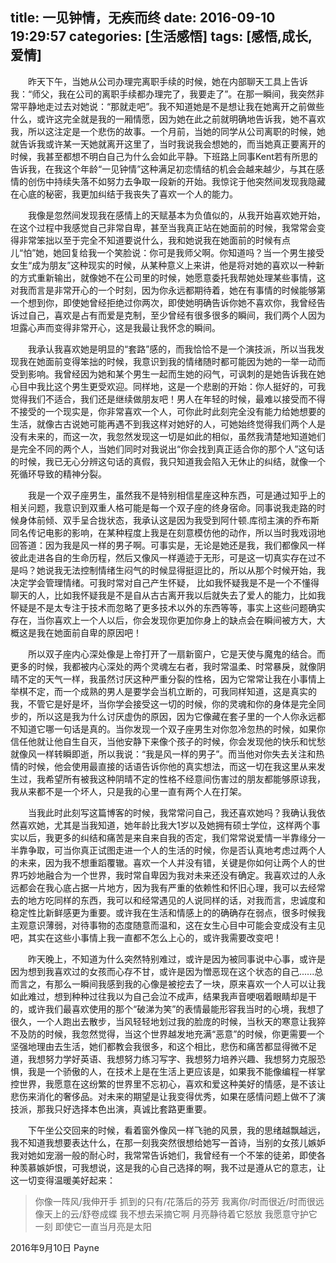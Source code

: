 title: 一见钟情，无疾而终
date: 2016-09-10 19:29:57
categories: [生活感悟]
tags: [感悟,成长,爱情]
---
&emsp;&emsp;昨天下午，当她从公司办理完离职手续的时候，她在内部聊天工具上告诉我：“师父，我在公司的离职手续都办理完了，我要走了”。在那一瞬间，我突然非常平静地走过去对她说：“那就走吧”。我不知道她是不是想让我在她离开之前做些什么，或许这完全就是我的一厢情愿，因为她在此之前就明确地告诉我，她不喜欢我，所以这注定是一个悲伤的故事。一个月前，当她的同学从公司离职的时候，她就告诉我或许某一天她就离开这里了，当时我说我会想她的，而当她真正要离开的时候，我甚至都想不明白自己为什么会如此平静。下班路上同事Kent若有所思的告诉我，在我这个年龄“一见钟情”这种满足初恋情结的机会会越来越少，与其在感情的创伤中持续失落不如努力去争取一段新的开始。我惊诧于他突然间发现我隐藏在心底的秘密，我更加纠结于我丧失了喜欢一个人的能力。

<!--more-->

&emsp;&emsp;我像是忽然间发现我在感情上的天赋基本为负值似的，从我开始喜欢她开始，在这个过程中我感觉自己非常自卑，甚至当我真正站在她面前的时候，我常常会变得非常笨拙以至于完全不知道要说什么，我和她说我在她面前的时候有点儿“怕”她，她回复给我一个笑脸说：你可是我师父啊。你知道吗？当一个男生接受女生“成为朋友”这种现实的时候，从某种意义上来讲，他是将对她的喜欢以一种新的方式重新输出，就像她不在公司里的时候，她愿意委托我帮她处理某些事情，这对我而言是非常开心的一个时刻，因为你永远都期待着，她在有事情的时候能够第一个想到你，即使她曾经拒绝过你两次，即使她明确告诉你她不喜欢你，我曾经告诉过自己，喜欢是占有而爱是克制，至少曾经有很多很多的瞬间，我们两个人因为坦露心声而变得非常开心，这是我最让我怀念的瞬间。

&emsp;&emsp;我承认我喜欢她是明显的“套路”感的，而我恰恰不是一个演技派，所以当我发现我在她面前变得笨拙的时候，我意识到我的情绪随时都可能因为她的一举一动而受到影响。我曾经因为她和某个男生一起而生她的闷气，可讽刺的是她告诉我在她心目中我比这个男生更受欢迎。同样地，这是一个悲剧的开始：你人挺好的，可我觉得我们不适合，我们还是继续做朋友吧！男人在年轻的时候，最难以接受而不得不接受的一个现实是，你非常喜欢一个人，可你此时此刻完全没有能力给她想要的生活，就像古古说她可能再遇不到我这样对她好的人，可她始终觉得我们两个人是没有未来的，而这一次，我忽然发现这一切是如此的相似，虽然我清楚地知道她们是完全不同的两个人，当她们同时对我说出“你会找到真正适合你的那个人”这句话的时候，我已无心分辨这句话的真假，我只知道我会陷入无休止的纠结，就像一个死循环导致的精神分裂。

&emsp;&emsp;我是一个双子座男生，虽然我不是特别相信星座这种东西，可是通过知乎上的相关问题，我意识到双重人格可能是每一个双子座的终身宿命。同事说我走路的时候身体前倾、双手呈合拢状态，我承认这是因为我受到阿什顿.库彻主演的乔布斯同名传记电影的影响，在某种程度上我是在刻意模仿他的动作，所以当时我戏诩地回答道：因为我是风一样的男子啊。可事实是，无论是她还是我，我们都像风一样彼此走进各自的生命历程，然后又像风一样遁迹于无形，可是这一切真实存在过不是吗？她说我无法控制情绪生闷气的时候显得挺逗比的，所以从那个时候开始，我决定学会管理情绪。可我时常对自己产生怀疑， 比如我怀疑我是不是一个不懂得聊天的人，比如我怀疑我是不是自从古古离开我以后就失去了爱人的能力，比如我怀疑是不是太专注于技术而忽略了更多技术以外的东西等等，事实上这些问题确实存在，当你喜欢上一个人以后，你会发现你更加你身上的缺点会在瞬间被方大，大概这是我在她面前自卑的原因吧！

&emsp;&emsp;所以双子座内心深处像是上帝打开了一扇新窗户，它是天使与魔鬼的结合。而更多的时候，我都被内心深处的两个灵魂左右者，我时常温柔、时常暴戾，就像阴晴不定的天气一样，我虽然讨厌这种严重分裂的性格，因为它常常让我在小事情上举棋不定，而一个成熟的男人是要学会当机立断的，可我同样知道，这是真实的我，不管它是好是坏，当你学会接受这一切的时候，你的灵魂和你的身体是完全同步的，所以这是我为什么讨厌虚伪的原因，因为它像藏在套子里的一个人你永远都不知道它哪一句话是真的。当你发现一个双子座男生对你忽冷忽热的时候，如果你信任他就让他自生自灭，当他安静下来像个孩子的时候，你会发现他的快乐和忧愁就像风一样转瞬即逝，所以我说：“我是风一样的男子”。而当他对你失去关注和热情的时候，他会使用最直接的话语告诉你他的真实想法，而这一切在我这里从来发生过，我希望所有被我这种阴晴不定的性格不经意间伤害过的朋友都能够原谅我，我从来都不是一个坏人，只是我的心里一直有两个人在打架。

&emsp;&emsp;当我此时此刻写这篇博客的时候，我常常问自己，我还喜欢她吗？我确认我依然喜欢她，尤其是当我知道，她年龄比我大1岁以及她拥有硕士学位，这样两个事实以后，我更多的纠结和痛苦是来自来自我的否定，我们常常说爱情一半靠缘分一半靠争取，可当你真正试图走进一个人的生活的时候，你是否认真地考虑过两个人的未来，因为我不想重蹈覆辙。喜欢一个人并没有错，关键是你如何让两个人的世界巧妙地融合为一个世界，我时常自卑因为我对未来还没有确定。我喜欢过的人永远都会在我心底占据一片地方，因为我有严重的依赖性和怀旧心理，我可以去经常去的地方吃同样的东西，我可以和经常遇见的人说同样的话，对我而言，忠诚度和稳定性比新鲜感更为重要。或许我在生活和情感上的的确确存在弱点，很多时候我主观意识薄弱，对待事物的态度随意而温和，这在女生心目中可能会变成没有主见吧，其实在这些小事情上我一直都不怎么上心的，或许我需要改变吧！

&emsp;&emsp;昨天晚上，不知道为什么突然特别难过，或许是因为被同事说中心事，或许是因为想到我喜欢过的女孩而心存不甘，或许是因为憎恶现在这个状态的自己......总而言之，有那么一瞬间我感到我的心像是被挖去了一块，原来喜欢一个人可以让我如此难过，想到种种过往我以为自己会泣不成声，结果我声音哽咽着眼睛却是干的，或许我们最喜欢使用的那个“破涕为笑”的表情最能形容我当时的心境，我想了很久，一个人跑出去散步，当风轻轻地划过我的脸庞的时候，当秋天的寒意让我猝不及防的时候，我忽然觉得，当这个世界越发地充满“恶意”的时候，你更需要一个坚强地理由去生活，她们都教会我很多，和这个相比，悲伤和痛苦都显得微不足道，我想努力学好英语、我想努力练习写字、我想努力培养兴趣、我想努力克服恐惧，我是一个骄傲的人，在技术上是在生活上更应该是，如果我不能像编程一样掌控世界，我愿意在这纷繁的世界里不忘初心，喜欢和爱这种美好的情感，是不该让悲伤来消化的奢侈品。对未来的期望是让我变得优秀，如果在感情问题上做不了演技派，那我只好选择本色出演，真诚比套路更重要。


&emsp;&emsp;下午坐公交回来的时候，看着窗外像风一样飞驰的风景，我的思绪越飘越远，我不知道我想要表达什么，在那一刻我突然很想给她写一首诗，当别的女孩儿嫉妒我对她如宠溺一般的耐心时，我常常告诉她们，我曾经有一个不笨的徒弟，即使各种羡慕嫉妒恨，可我想说，这是我的心自己选择的啊，我不过是遵从它的意志，让这一切变得温暖美好起来：
>你像一阵风/我伸开手
>抓到的只有/花落后的芬芳
>我离你/时而很近/时而很远
>像天上的云/舒卷成蝶
>我不想去采摘它啊
>月亮静待着它怒放
>我愿意守护它一刻
>即使它一直当月亮是太阳

2016年9月10日 Payne



